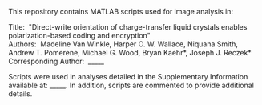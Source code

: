 This repository contains MATLAB scripts used for image analysis in:

Title:  "Direct-write orientation of charge-transfer liquid crystals enables polarization-based coding and encryption"  
Authors:  Madeline Van Winkle, Harper O. W. Wallace, Niquana Smith, Andrew T. Pomerene, Michael G. Wood, Bryan Kaehr*, Joseph J. Reczek*  
Corresponding Author:  _____

Scripts were used in analyses detailed in the Supplementary Information available at:  _____.  In addition, scripts are commented to provide additional details.
